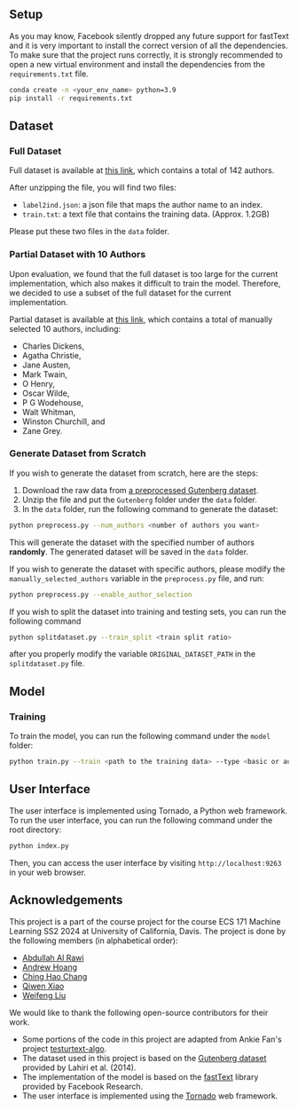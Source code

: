 ## Setup

As you may know, Facebook silently dropped any future support for fastText and it is very important to install the correct version of all the dependencies. To make sure that the project runs correctly, it is strongly recommended to open a new virtual environment and install the dependencies from the `requirements.txt` file.

```bash
conda create -n <your_env_name> python=3.9
pip install -r requirements.txt
```

## Dataset

### Full Dataset

Full dataset is available at [this link](https://drive.google.com/file/d/1OYc1ZZzOeyFWTkMWj3lwfqgMy72B9YVx/view?usp=sharing), which contains a total of 142 authors.

After unzipping the file, you will find two files:

- `label2ind.json`: a json file that maps the author name to an index.
- `train.txt`: a text file that contains the training data. (Approx. 1.2GB)

Please put these two files in the `data` folder.

### Partial Dataset with 10 Authors

Upon evaluation, we found that the full dataset is too large for the current implementation, which also makes it difficult to train the model. Therefore, we decided to use a subset of the full dataset for the current implementation.

Partial dataset is available at [this link](https://drive.google.com/file/d/1RKZTOsffCXKvn8_qzABmw468L4ZbmcGp/view?usp=sharing), which contains a total of manually selected 10 authors, including:

- Charles Dickens,
- Agatha Christie,
- Jane Austen,
- Mark Twain,
- O Henry,
- Oscar Wilde,
- P G Wodehouse,
- Walt Whitman,
- Winston Churchill, and 
- Zane Grey.

### Generate Dataset from Scratch

If you wish to generate the dataset from scratch, here are the steps:

1. Download the raw data from [a preprocessed Gutenberg dataset](https://drive.google.com/file/d/1i8eeP79dN2TwIK7H4qr_Y-ji1cB19SMU/view).
2. Unzip the file and put the `Gutenberg` folder under the `data` folder.
3. In the `data` folder, run the following command to generate the dataset:

```bash
python preprocess.py --num_authors <number of authors you want>
```

This will generate the dataset with the specified number of authors **randomly**. The generated dataset will be saved in the `data` folder.

If you wish to generate the dataset with specific authors, please modify the `manually_selected_authors` variable in the `preprocess.py` file, and run:

```bash
python preprocess.py --enable_author_selection
```

If you wish to split the dataset into training and testing sets, you can run the following command

```bash
python splitdataset.py --train_split <train split ratio>
```

after you properly modify the variable `ORIGINAL_DATASET_PATH` in the `splitdataset.py` file.

## Model

### Training

To train the model, you can run the following command under the `model` folder:

```bash
python train.py --train <path to the training data> --type <basic or autotune> --test <path to the testing data> --val <path to the validation data> --model <path to save the model> --label2ind <path to the label2ind file>
```

## User Interface

The user interface is implemented using Tornado, a Python web framework. To run the user interface, you can run the following command under the root directory:

```bash
python index.py
```

Then, you can access the user interface by visiting `http://localhost:9263` in your web browser.

## Acknowledgements

This project is a part of the course project for the course ECS 171 Machine Learning SS2 2024 at University of California, Davis. The project is done by the following members (in alphabetical order):

- [Abdullah Al Rawi](https://github.com/Abdullah-alrawi2002)
- [Andrew Hoang](https://github.com/andrewh965)
- [Ching Hao Chang](https://github.com/justin00195)
- [Qiwen Xiao](https://github.com/Charley-xiao)
- [Weifeng Liu](https://github.com/weiL593)

We would like to thank the following open-source contributors for their work.

- Some portions of the code in this project are adapted from Ankie Fan's project [testurtext-algo](https://github.com/AnkieFan/testurtext-algo/tree/main).
- The dataset used in this project is based on the [Gutenberg dataset](https://shibamoulilahiri.github.io/gutenberg_dataset.html) provided by Lahiri et al. (2014).
- The implementation of the model is based on the [fastText](https://fasttext.cc/) library provided by Facebook Research.
- The user interface is implemented using the [Tornado](https://www.tornadoweb.org/en/stable/) web framework.
